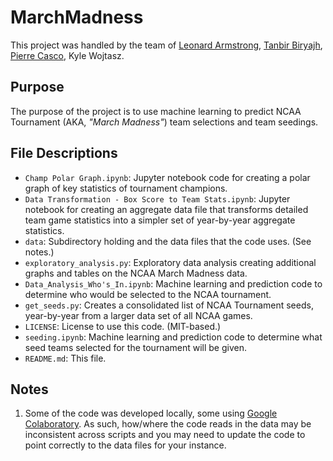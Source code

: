 # MarchMadness

This project was handled by the team of [Leonard Armstrong](https://github.com/larmstrong), [Tanbir Biryajh](https://github.com/tbiryajh), [Pierre Casco](https://github.com/PierreCasco), Kyle Wojtasz.

## Purpose

The purpose of the project is to use machine learning to predict NCAA Tournament (AKA, _"March Madness"_) team selections and team seedings.

## File Descriptions

- `Champ Polar Graph.ipynb`: Jupyter notebook code for creating a polar graph of key statistics of tournament champions.
- `Data Transformation - Box Score to Team Stats.ipynb`: Jupyter notebook for creating an aggregate data file that transforms detailed team game statistics into a simpler set of year-by-year aggregate statistics.
- `data`: Subdirectory holding and the data files that the code uses. (See notes.)
- `exploratory_analysis.py`: Exploratory data analysis creating additional graphs and tables on the NCAA March Madness data.
- `Data_Analysis_Who's_In.ipynb`: Machine learning and prediction code to determine who would be selected to the NCAA tournament.
- `get_seeds.py`: Creates a consolidated list of NCAA Tournament seeds, year-by-year from a larger data set of all NCAA games.
- `LICENSE`: License to use this code. (MIT-based.)
- `seeding.ipynb`: Machine learning and prediction code to determine what seed teams selected for the tournament will be given. 
- `README.md`: This file.

## Notes

1. Some of the code was developed locally, some using [Google Colaboratory](https://colab.research.google.com). As such, how/where the code reads in the data may be inconsistent across scripts and you may need to update the code to point correctly to the data files for your instance.
